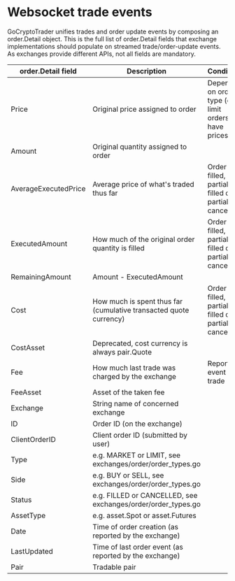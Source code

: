 # Websocket trade events

GoCryptoTrader unifies trades and order update events by composing an
order.Detail object.  This is the full list of order.Detail fields
that exchange implementations should populate on streamed
trade/order-update events.  As exchanges provide different APIs, not
all fields are mandatory.

| order.Detail field   | Description                                                       | Condition                                               | Presence  |
|----------------------|-------------------------------------------------------------------|---------------------------------------------------------|-----------|
| Price                | Original price assigned to order                                  | Depends on order type (e.g. limit orders have prices)   | Mandatory |
| Amount               | Original quantity assigned to order                               |                                                         | Mandatory |
| AverageExecutedPrice | Average price of what's traded thus far                           | Order is filled, partially filled or partially canceled | Mandatory |
| ExecutedAmount       | How much of the original order quantity is filled                 | Order is filled, partially filled or partially canceled | Mandatory |
| RemainingAmount      | Amount - ExecutedAmount                                           |                                                         | Mandatory |
| Cost                 | How much is spent thus far (cumulative transacted quote currency) | Order is filled, partially filled or partially canceled | Mandatory |
| CostAsset            | Deprecated, cost currency is always pair.Quote                    |                                                         | -         |
| Fee                  | How much last trade was charged by the exchange                   | Reported event is a trade                               | Optional  |
| FeeAsset             | Asset of the taken fee                                            |                                                         | Optional  |
| Exchange             | String name of concerned exchange                                 |                                                         | Mandatory |
| ID                   | Order ID (on the exchange)                                        |                                                         | Mandatory |
| ClientOrderID        | Client order ID (submitted by user)                               |                                                         | Mandatory |
| Type                 | e.g. MARKET or LIMIT, see exchanges/order/order_types.go          |                                                         | Mandatory |
| Side                 | e.g. BUY or SELL, see exchanges/order/order_types.go              |                                                         | Mandatory |
| Status               | e.g. FILLED or CANCELLED, see exchanges/order/order_types.go      |                                                         | Mandatory |
| AssetType            | e.g. asset.Spot or asset.Futures                                  |                                                         | Mandatory |
| Date                 | Time of order creation (as reported by the exchange)              |                                                         | Optional  |
| LastUpdated          | Time of last order event (as reported by the exchange)            |                                                         | Optional  |
| Pair                 | Tradable pair                                                     |                                                         | Mandatory |
